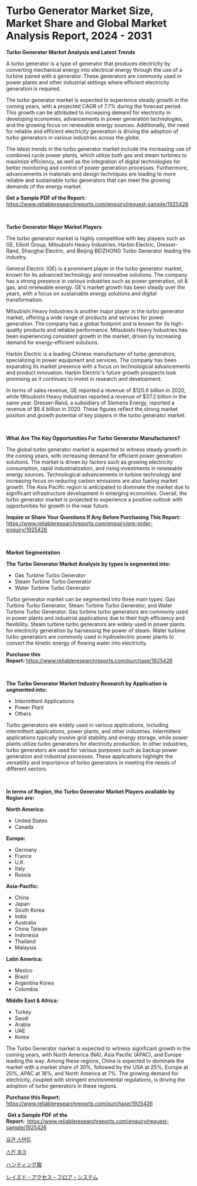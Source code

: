 <p><h1>Turbo Generator Market Size, Market Share and Global Market Analysis Report, 2024 - 2031</h1></p><p><strong>Turbo Generator Market Analysis and Latest Trends</strong></p>
<p><p>A turbo generator is a type of generator that produces electricity by converting mechanical energy into electrical energy through the use of a turbine paired with a generator. These generators are commonly used in power plants and other industrial settings where efficient electricity generation is required.</p><p>The turbo generator market is expected to experience steady growth in the coming years, with a projected CAGR of 7.7% during the forecast period. This growth can be attributed to increasing demand for electricity in developing economies, advancements in power generation technologies, and the growing focus on renewable energy sources. Additionally, the need for reliable and efficient electricity generation is driving the adoption of turbo generators in various industries across the globe.</p><p>The latest trends in the turbo generator market include the increasing use of combined cycle power plants, which utilize both gas and steam turbines to maximize efficiency, as well as the integration of digital technologies for better monitoring and control of power generation processes. Furthermore, advancements in materials and design techniques are leading to more reliable and sustainable turbo generators that can meet the growing demands of the energy market.</p></p>
<p><strong>Get a Sample PDF of the Report:&nbsp;</strong> <a href="https://www.reliableresearchreports.com/enquiry/request-sample/1925426">https://www.reliableresearchreports.com/enquiry/request-sample/1925426</a></p>
<p>&nbsp;</p>
<p><strong>Turbo Generator Major Market Players</strong></p>
<p><p>The turbo generator market is highly competitive with key players such as GE, Elliott Group, Mitsubishi Heavy Industries, Harbin Electric, Dresser-Rand, Shanghai Electric, and Beijing BEIZHONG Turbo Generator leading the industry. </p><p>General Electric (GE) is a prominent player in the turbo generator market, known for its advanced technology and innovative solutions. The company has a strong presence in various industries such as power generation, oil & gas, and renewable energy. GE's market growth has been steady over the years, with a focus on sustainable energy solutions and digital transformation.</p><p>Mitsubishi Heavy Industries is another major player in the turbo generator market, offering a wide range of products and services for power generation. The company has a global footprint and is known for its high-quality products and reliable performance. Mitsubishi Heavy Industries has been experiencing consistent growth in the market, driven by increasing demand for energy-efficient solutions.</p><p>Harbin Electric is a leading Chinese manufacturer of turbo generators, specializing in power equipment and services. The company has been expanding its market presence with a focus on technological advancements and product innovation. Harbin Electric's future growth prospects look promising as it continues to invest in research and development.</p><p>In terms of sales revenue, GE reported a revenue of $120.9 billion in 2020, while Mitsubishi Heavy Industries reported a revenue of $37.2 billion in the same year. Dresser-Rand, a subsidiary of Siemens Energy, reported a revenue of $6.4 billion in 2020. These figures reflect the strong market position and growth potential of key players in the turbo generator market.</p></p>
<p>&nbsp;</p>
<p><strong>What Are The Key Opportunities For Turbo Generator Manufacturers?</strong></p>
<p><p>The global turbo generator market is expected to witness steady growth in the coming years, with increasing demand for efficient power generation solutions. The market is driven by factors such as growing electricity consumption, rapid industrialization, and rising investments in renewable energy sources. Technological advancements in turbine technology and increasing focus on reducing carbon emissions are also fueling market growth. The Asia Pacific region is anticipated to dominate the market due to significant infrastructure development in emerging economies. Overall, the turbo generator market is projected to experience a positive outlook with opportunities for growth in the near future.</p></p>
<p><strong>Inquire or Share Your Questions If Any Before Purchasing This Report:</strong> <a href="https://www.reliableresearchreports.com/enquiry/pre-order-enquiry/1925426">https://www.reliableresearchreports.com/enquiry/pre-order-enquiry/1925426</a></p>
<p>&nbsp;</p>
<p><strong>Market Segmentation</strong></p>
<p><strong>The Turbo Generator Market Analysis by types is segmented into:</strong></p>
<p><ul><li>Gas Turbine Turbo Generator</li><li>Steam Turbine Turbo Generator</li><li>Water Turbine Turbo Generator</li></ul></p>
<p><p>Turbo generator market can be segmented into three main types: Gas Turbine Turbo Generator, Steam Turbine Turbo Generator, and Water Turbine Turbo Generator. Gas turbine turbo generators are commonly used in power plants and industrial applications due to their high efficiency and flexibility. Steam turbine turbo generators are widely used in power plants for electricity generation by harnessing the power of steam. Water turbine turbo generators are commonly used in hydroelectric power plants to convert the kinetic energy of flowing water into electricity.</p></p>
<p><strong>Purchase this Report:&nbsp;</strong><a href="https://www.reliableresearchreports.com/purchase/1925426">https://www.reliableresearchreports.com/purchase/1925426</a></p>
<p>&nbsp;</p>
<p><strong>The Turbo Generator Market Industry Research by Application is segmented into:</strong></p>
<p><ul><li>Intermittent Applications</li><li>Power Plant</li><li>Others</li></ul></p>
<p><p>Turbo generators are widely used in various applications, including intermittent applications, power plants, and other industries. Intermittent applications typically involve grid stability and energy storage, while power plants utilize turbo generators for electricity production. In other industries, turbo generators are used for various purposes such as backup power generation and industrial processes. These applications highlight the versatility and importance of turbo generators in meeting the needs of different sectors.</p></p>
<p>&nbsp;</p>
<p><strong>In terms of Region, the Turbo Generator Market Players available by Region are:</strong></p>
<p>
    <p> <strong> North America: </strong>
        <ul>
            <li>United States</li>
            <li>Canada</li>
        </ul>
        </p> 
    <p> <strong> Europe: </strong>
        <ul>
            <li>Germany</li>
            <li>France</li>
            <li>U.K.</li>
            <li>Italy</li>
            <li>Russia</li>
        </ul>
        </p> 
    <p> <strong> Asia-Pacific: </strong>
        <ul>
            <li>China</li>
            <li>Japan</li>
            <li>South Korea</li>
            <li>India</li>
            <li>Australia</li>
            <li>China Taiwan</li>
            <li>Indonesia</li>
            <li>Thailand</li>
            <li>Malaysia</li>
        </ul>
        </p> 
    <p> <strong> Latin America: </strong>
        <ul>
            <li>Mexico</li>
            <li>Brazil</li>
            <li>Argentina Korea</li>
            <li>Colombia</li>
        </ul>
        </p> 
    <p> <strong> Middle East & Africa: </strong>
        <ul>
            <li>Turkey</li>
            <li>Saudi</li>
            <li>Arabia</li>
            <li>UAE</li>
            <li>Korea</li>
        </ul>
    </p>
    </p>
<p><p>The Turbo Generator market is expected to witness significant growth in the coming years, with North America (NA), Asia Pacific (APAC), and Europe leading the way. Among these regions, China is expected to dominate the market with a market share of 30%, followed by the USA at 25%, Europe at 20%, APAC at 18%, and North America at 7%. The growing demand for electricity, coupled with stringent environmental regulations, is driving the adoption of turbo generators in these regions.</p></p>
<p><strong>Purchase this Report: </strong><a href="https://www.reliableresearchreports.com/purchase/1925426">https://www.reliableresearchreports.com/purchase/1925426</a></p>
<p>&nbsp;<strong>Get a Sample PDF of the Report:&nbsp;&nbsp;</strong><a href="https://www.reliableresearchreports.com/enquiry/request-sample/1925426">https://www.reliableresearchreports.com/enquiry/request-sample/1925426</a></p>
<p><strong></strong></p>
<p><p><a href="https://medium.com/@kelsiorphy/%EC%9A%94%EA%B4%80-%EC%8A%A4%ED%85%90%ED%8A%B8-%EC%8B%9C%EC%9E%A5-%EC%84%B1%EA%B3%B5%EC%A0%81%EC%9D%B8-%EB%B9%84%EC%A6%88%EB%8B%88%EC%8A%A4-%EC%A0%84%EB%9E%B5%EC%9D%98-%EC%97%B4%EC%87%A0-2031%EB%85%84%EA%B9%8C%EC%A7%80-%EC%98%88%EC%B8%A1-c81a7001e111">요관 스텐트</a></p><p><a href="https://medium.com/@tomienow676/%ED%94%BC%EB%B6%80-%EA%B0%88%EA%B3%A0%EB%A6%AC-%EC%8B%9C%EC%9E%A5-%EB%B6%84%EC%84%9D-%EA%B7%B8%EC%9D%98-cagr-%EC%8B%9C%EC%9E%A5-%EC%84%B8%EB%B6%84%ED%99%94-%EB%B0%8F-%EC%84%B8%EA%B3%84-%EC%82%B0%EC%97%85-%EA%B0%9C%EC%9A%94-1cdd8aec6146">스킨 후크</a></p><p><a href="https://medium.com/@billyhopkins526/%E7%8B%A9%E7%8C%9F%E7%94%A8%E3%81%AE%E6%9C%8D%E3%81%AE%E5%B8%82%E5%A0%B4%E5%88%86%E6%9E%90-%E3%82%B0%E3%83%AD%E3%83%BC%E3%83%90%E3%83%AB%E7%94%A3%E6%A5%AD%E3%81%AE%E8%A6%96%E7%82%B9%E3%81%A8%E4%BA%88%E6%B8%AC-2024%E5%B9%B4%E3%81%8B%E3%82%892031%E5%B9%B4-55385476556d">ハンティング服</a></p><p><a href="https://medium.com/@joanacasper14/%E3%82%A2%E3%82%AF%E3%82%BB%E3%82%B9%E3%83%95%E3%83%AD%E3%82%A2%E3%82%B7%E3%82%B9%E3%83%86%E3%83%A0%E3%81%AE%E5%B8%82%E5%A0%B4%E3%82%B7%E3%82%A7%E3%82%A2%E3%81%AE%E9%80%B2%E5%8C%96%E3%81%A8%E5%B8%82%E5%A0%B4%E6%88%90%E9%95%B7%E3%81%AE%E3%83%88%E3%83%AC%E3%83%B3%E3%83%892024%E5%B9%B4%E3%81%8B%E3%82%892031%E5%B9%B4%E3%81%BE%E3%81%A7-7111d1eebcc2">レイズド・アクセス・フロア・システム</a></p></p>
